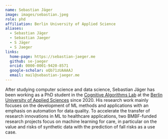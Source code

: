 ```yaml
---
name: Sebastian Jäger
image: images/sebastian.jpeg
role: phd
affiliation: Berlin University of Applied Science
aliases:
  - Sebastian Jäger
  - Sebastian Jaeger
  - S Jäger
  - S Jaeger
links:
  home-page: https://sebastian-jaeger.me
  github: se-jaeger
  orcid: 0000-0001-9420-8571
  google-scholar: oQb71zUAAAAJ
  email: mail@sebastian-jaeger.me
---
```


After studying computer science and data science, Sebastian Jäger has been working as a PhD student in the [Cognitive Algorithms Lab](https://calgo-lab.de) at the [Berlin University of Applied Sciences](https://www.bht-berlin.de/en/) since 2020. His research work mainly focuses on the development of ML methods and applications with an emphasis on automation for data quality. To accelerate the transfer of research innovations in ML to healthcare applications, two BMBF-funded research projects focus on machine learning for care, in particular on the value and risks of synthetic data with the prediction of fall risks as a use case.

